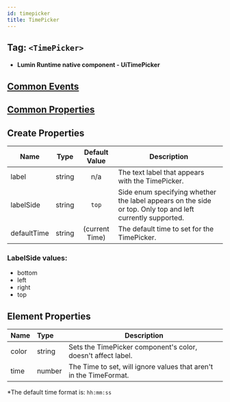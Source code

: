 ```yaml
---
id: timepicker
title: TimePicker
---
```


## Tag: `<TimePicker>`

- #### Lumin Runtime native component - UiTimePicker

## [Common Events](../types/Events.md)

## [Common Properties](../types/Properties.md)

## Create Properties

| Name        | Type   | Default Value  | Description                                                                                               |
| ----------- | ------ | :------------: | --------------------------------------------------------------------------------------------------------- |
| label       | string |      n/a       | The text label that appears with the TimePicker.                                                          |
| labelSide   | string |     `top`      | Side enum specifying whether the label appears on the side or top. Only top and left currently supported. |
| defaultTime | string | (current Time) | The default time to set for the TimePicker.                                                               |

### LabelSide values:

- bottom
- left
- right
- top

## Element Properties

| Name  | Type   | Description                                                        |
| :---- | :----- | ------------------------------------------------------------------ |
| color | string | Sets the TimePicker component's color, doesn't affect label.       |
| time  | number | The Time to set, will ignore values that aren't in the TimeFormat. |

\*The default time format is: `hh:mm:ss`
